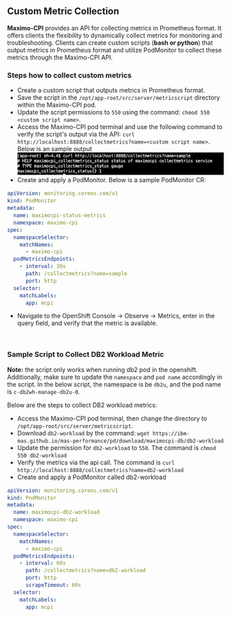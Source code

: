 ## Custom Metric Collection

**Maximo-CPI** provides an API for collecting metrics in Prometheus format. It offers clients the flexibility to dynamically collect metrics for monitoring and troubleshooting. Clients can create custom scripts (**bash or python**) that output metrics in Prometheus format and utilize PodMonitor to collect these metrics through the Maximo-CPI API.

### Steps how to collect custom metrics 

- Create a custom script that outputs metrics in Prometheus format.
- Save the script in the `/opt/app-root/src/server/metricscript` directory within the Maximo-CPI pod.
- Update the script permissions to `550` using the command: `chmod 550 <custom script name>`.
- Access the Maximo-CPI pod terminal and use the following command to verify the script's output via the API:
`curl http://localhost:8888/collectmetrics?name=<custom script name>`. Below is an sample output
![alt text](collectmetrics-sample.png)
- Create and apply a PodMonitor. Below is a sample PodMonitor CR:
  
```yaml
apiVersion: monitoring.coreos.com/v1
kind: PodMonitor
metadata:
  name: maximocpi-status-metrics
  namespace: maximo-cpi
spec:
  namespaceSelector:
    matchNames:
      - maximo-cpi
  podMetricsEndpoints:
    - interval: 30s
      path: /collectmetrics?name=sample
      port: http
  selector:
    matchLabels:
      app: mcpi
```
- Navigate to the OpenShift Console -> Observe -> Metrics, enter <metric name> in the query field, and verify that the metric is available.

<br>

### Sample Script to Collect DB2 Workload Metric

**Note:** the script only works when running db2 pod in the openshift. Additionally, make sure to update the `namespace` and `pod name` accordingly in the script. In the below script, the namespace is be `db2u`, and the pod name is `c-db2wh-manage-db2u-0`.

Below are the steps to collect DB2 workload metrics:

- Access the Maximo-CPI pod terminal, then change the directory to `/opt/app-root/src/server/metricscript`.
- Download `db2-workload` by the command: `wget https://ibm-mas.github.io/mas-performance/pd/download/maximocpi-db/db2-workload`
- Update the permission for `db2-workload` to `550`. The command is `chmod 550 db2-workload`
- Verify the metrics via the api call. The command is `curl http://localhost:8888/collectmetrics?name=db2-workload`
- Create and apply a PodMonitor called db2-workload

```yaml
apiVersion: monitoring.coreos.com/v1
kind: PodMonitor
metadata:
  name: maximocpi-db2-workload
  namespace: maximo-cpi
spec:
  namespaceSelector:
    matchNames:
      - maximo-cpi
  podMetricsEndpoints:
    - interval: 60s
      path: /collectmetrics?name=db2-workload
      port: http
      scrapeTimeout: 60s
  selector:
    matchLabels:
      app: mcpi
```   